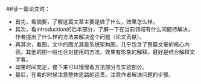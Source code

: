 ##读一篇论文时：
- 首先，看摘要，了解这篇文章主要是做了什么，效果怎么样。
- 其次，看introduction的后半部分，了解一下在当前领域有什么问题待解决，作者提出了什么样的方法来解决这个问题（论文贡献）。
- 再其次，看图，文中的图尤其是系统架构图，几乎包含了整篇文章的核心内容。其他的图一般也会对使用的方法，效果有形象的解释。最好是结合解释文字看。
- 如果时间充足，接下来可以慢慢看方法部分与实验部分。
- 最后，在看的时候注意整体思路的连贯。注意作者解决问题的步骤。
